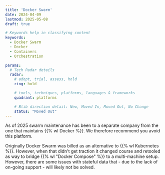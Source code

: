 ```yaml
---
title: 'Docker Swarm'
date: 2024-04-09
lastmod: 2025-05-08
draft: true

# Keywords help in classifying content
keywords:
  - Docker Swarm
  - Docker
  - Containers
  - Orchestration

params:
  # Tech Radar details
  radar:
    # adopt, trial, assess, hold
    ring: hold

    # tools, techniques, platforms, languages & frameworks
    quadrant: platforms

    # Blib direction detail: New, Moved In, Moved Out, No Change
    status: "Moved Out"
---
```


As of 2025 swarm maintenance has been to a separate company from the one that maintains {{% wl Docker %}}.  We therefore recommend you avoid this platform.

<!-- more -->

Originally Docker Swarm was billed as an alternative to {{% wl Kubernetes %}}.  However, when that didn't get traction it changed course and retooled as way to bridge {{% wl "Docker Compose" %}} to a multi-machine setup.  However, there are some issues with stateful data that - due to the lack of on-going support - will likely not be solved.
